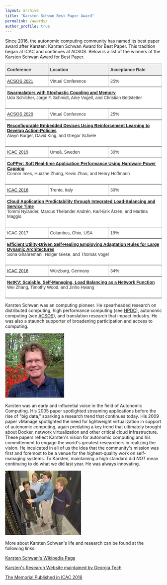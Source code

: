 ```yaml
---
layout: archive
title: "Karsten Schwan Best Paper Award"
permalink: /awards/
author_profile: true
---
```


<style type="text/css">
.tg  {border-collapse:collapse;border-spacing:0;border-color:#ccc;margin:0px auto;}
.tg td{font-family:Arial, sans-serif;font-size:14px;padding:10px 5px;border-style:solid;border-width:1px;overflow:hidden;word-break:normal;border-color:#ccc;color:#333;background-color:#fff;}
.tg th{font-family:Arial, sans-serif;font-size:14px;font-weight:normal;padding:10px 5px;border-style:solid;border-width:1px;overflow:hidden;word-break:normal;border-color:#ccc;color:#333;background-color:#f0f0f0;}
.tg .tg-lboi{border-color:inherit;text-align:left;vertical-align:middle}
.tg .tg-fu7v{font-weight:bold;background-color:#efefef;border-color:inherit;text-align:left;vertical-align:middle}
.tg .tg-0pky{border-color:inherit;text-align:left;vertical-align:top}
@media screen and (max-width: 767px) {.tg {width: auto !important;}.tg col {width: auto !important;}.tg-wrap {overflow-x: auto;-webkit-overflow-scrolling: touch;margin: auto 0px;}}</style>

Since 2016, the autonomic computing community has named its best paper award after Karsten: Karsten Schwan Award for Best Paper.  This tradition began at ICAC and continues at ACSOS.  Below is a list of the winners of the Karsten Schwan Award for Best Paper. 

<div class="tg-wrap"><table class="tg">
  <tr>
    <th class="tg-fu7v">Conference</th>
    <th class="tg-fu7v">Location</th>
    <th class="tg-fu7v">Acceptance Rate</th>
  </tr>
  <tr>
    <td class="tg-lboi"><a href="https://conf.researchr.org/home/acsos-2021">ACSOS 2021</a></td>
    <td class="tg-lboi">Virtual Conference</td>
    <td class="tg-lboi">25%</td>
  </tr>
  <tr>
    <td class="tg-0pky" colspan="3">
      <b><a href="">Swarmalators with Stochastic Coupling and Memory</a></b><br>  
      Udo Schilcher, Jorge F. Schmidt, Arke Vogell, and Christian Bettstetter<br><br>
    </td>
  </tr>
  <tr>
    <td class="tg-lboi"><a href="https://conf.researchr.org/home/acsos-2020">ACSOS 2020</a></td>
    <td class="tg-lboi">Virtual Conference</td>
    <td class="tg-lboi">25%</td>
  </tr>
  <tr>
    <td class="tg-0pky" colspan="3">
      <b><a href="https://ieeexplore.ieee.org/document/9196411">Reconfigurable Embedded Devices Using Reinforcement Learning to Develop Action-Policies</a></b><br>  
      Alwyn Burger, David King, and Gregor Schiele<br><br>
    </td>
  </tr>
  <tr>
    <td class="tg-lboi"><a href="https://icac2019.cs.umu.se/">ICAC 2019</a></td>
    <td class="tg-lboi">Umeå, Sweden</td>
    <td class="tg-lboi">30%</td>
  </tr>
  <tr>
    <td class="tg-0pky" colspan="3">
      <b><a href="https://par.nsf.gov/servlets/purl/10108417">CoPPer: Soft Real-time Application Performance Using Hardware Power Capping</a></b><br>  
      Connor Imes, Huazhe Zhang, Kevin Zhao, and Henry Hoffmann<br><br>
    </td>
  </tr>
  <tr>
    <td class="tg-lboi"><a href="http://icac2018.informatik.uni-wuerzburg.de/">ICAC 2018</a></td>
    <td class="tg-lboi">Trento, Italy</td>
    <td class="tg-lboi">30%</td>
  </tr>
  <tr>
    <td class="tg-0pky" colspan="3">
      <b><a href="https://lucris.lub.lu.se/ws/files/51135731/tommi_icac_2018_final.pdf">Cloud Application Predictability through Integrated Load-Balancing and Service Time</a></b><br>  
      Tommi Nylander, Marcus Thelander Andrén, Karl-Erik Årzén, and Martina Maggio<br><br>
    </td>
  </tr>
  <tr>
    <td class="tg-lboi">ICAC 2017</td>
    <td class="tg-lboi">Columbus, Ohio, USA</td>
    <td class="tg-lboi">19%</td>
  </tr>
  <tr>
    <td class="tg-0pky" colspan="3">
      <b><a href="https://ieeexplore.ieee.org/abstract/document/8005328/">Efficient Utility-Driven Self-Healing Employing Adaptation Rules for Large Dynamic Architectures</a></b><br>  
      Sona Ghahremani, Holger Giese, and Thomas Vogel<br><br>
    </td>
  </tr>
  <tr>
    <td class="tg-lboi"><a href="https://icac2016.uni-wuerzburg.de/">ICAC 2016</a></td>
    <td class="tg-lboi">Würzburg, Germany</td>
    <td class="tg-lboi">34%</td>
  </tr>
  <tr>
    <td class="tg-0pky" colspan="3">
      <b><a href="https://faculty.cs.gwu.edu/timwood/papers/16-ICAC-netkv.pdf">NetKV: Scalable, Self-Managing, Load Balancing as a Network Function</a></b><br>  
      Wei Zhang, Timothy Wood, and Jinho Hwang<br><br>
    </td>
  </tr>
</table></div>

Karsten Schwan was an computing pioneer.  He spearheaded research on distributed computing, high performance computing (see <a href="http://www.hpdc.org/2019/awards/best-paper-award/">HPDC</a>), autonomic computing (see <a href="https://ieeexplore.ieee.org/stamp/stamp.jsp?tp=&arnumber=7573105">ACSOS</a>), and translation research that impact industry.  He was also a staunch supporter of broadening participation and access to computing.

![Picture of Karsten Schwan](https://raw.githubusercontent.com/acsos/acsos.github.io/master/images/schwan2.jpg "Karsten Schwan")

Karsten was an early and influential voice in the field of Autonomic Computing.  His 2005 paper spotlighted streaming applications before the rise of "big data," sparking a research trend that continues today.  His 2009 paper vManage spotlighted the need for lightweight virtualization in support of autonomic computing, again predating a key trend that ultimately brought about Docker, network virtualization and other critical cloud infrastructure.  These papers reflect Karsten's vision for autonomic computing and his committement to engage the world's greatest researchers in realizing the vision.   He inculcated in all of us the idea that the community's mission was first and foremost to be a venue for the highest-quality work on self-managing  systems. To Karsten, maintaining a high standard did *NOT* mean continuing to do what we did last year.  He was always innovating.

![Picture of Karsten Schwan](https://raw.githubusercontent.com/acsos/acsos.github.io/master/images/schwan1.jpg "Karsten Schwan")

More about Karsten Schwan's life and research can be found at the following links: 

<a href="https://en.wikipedia.org/wiki/Karsten_Schwan">Karsten Schwan's Wikipedia Page</a>

<a href="https://www.cc.gatech.edu/fac/Karsten.Schwan/">Karsten's Research Website maintained by Georgia Tech</a>

<a href="https://ieeexplore.ieee.org/stamp/stamp.jsp?tp=&arnumber=7573105">The Memorial Published in ICAC 2016</a>
